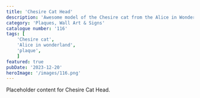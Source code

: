 ```yaml
---
title: 'Chesire Cat Head'
description: 'Awesome model of the Chesire cat from the Alice in Wonderland cartoon. Great decoration piece. Great item for any movie fan.'
category: 'Plaques, Wall Art & Signs'
catalogue number: '116'
tags: [
    'Chesire cat', 
    'Alice in wonderland',
    'plaque',
    ]
featured: true
pubDate: '2023-12-20'
heroImage: '/images/116.png'
---
```


Placeholder content for Chesire Cat Head.